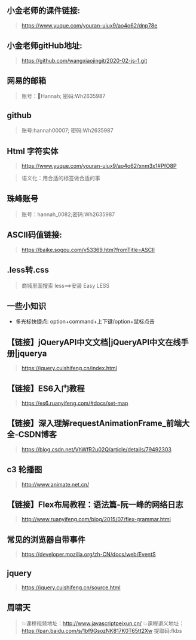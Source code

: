 ## 小金老师的课件链接: 
> https://www.yuque.com/youran-uiux9/ao4o62/dnp78e

## 小金老师gitHub地址: 
> https://github.com/wangxiaojingit/2020-02-js-1.git

## 网易的邮箱
> 账号：Hannah; 密码:Wh2635987

## github
> 账号:hannah00007; 密码:Wh2635987

## Html 字符实体
> https://www.yuque.com/youran-uiux9/ao4o62/xnm3x1#PfO8P

> 语义化：用合适的标签做合适的事

## 珠峰账号
> 账号：hannah_0082;密码:Wh2635987

## ASCII码值链接:
> https://baike.sogou.com/v53369.htm?fromTitle=ASCII

## .less转.css
> 商城里面搜索 less==>安装 Easy LESS

## 一些小知识
+ 多光标快捷点: option+command+上下键/option+鼠标点击

## 【链接】jQueryAPI中文文档|jQueryAPI中文在线手册|jquerya
> https://jquery.cuishifeng.cn/index.html

## 【链接】ES6入门教程
> https://es6.ruanyifeng.com/#docs/set-map

## 【链接】深入理解requestAnimationFrame_前端大全-CSDN博客
> https://blog.csdn.net/VhWfR2u02Q/article/details/79492303

## c3 轮播图
> http://www.animate.net.cn/


## 【链接】Flex布局教程：语法篇-阮一峰的网络日志
> http://www.ruanyifeng.com/blog/2015/07/flex-grammar.html


## 常见的浏览器自带事件
> https://developer.mozilla.org/zh-CN/docs/web/EventS

## jquery
> https://jquery.cuishifeng.cn/source.html


## 周啸天
> 💥课程视频地址：http://www.javascriptpeixun.cn/
> 💥课程讲义地址：https://pan.baidu.com/s/1bf9GsozNK817K0T65tt2Xw  提取码:fkbs










